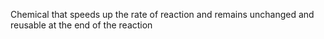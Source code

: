 Chemical that speeds up the rate of reaction and remains unchanged and reusable at the end of the reaction
